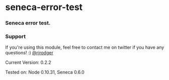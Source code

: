 # seneca-error-test

### Seneca error test.


### Support

If you're using this module, feel free to contact me on twitter if you
have any questions! :) [@rjrodger](http://twitter.com/rjrodger)

Current Version: 0.2.2

Tested on: Node 0.10.31, Seneca 0.6.0





